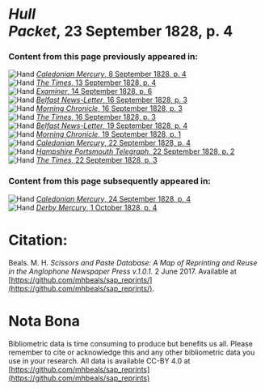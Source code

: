 # *Hull Packet*, 23 September 1828, p. 4  
  
### Content from this page previously appeared in:  
![Hand](http://scissorsandpaste.net/wp-content/uploads/2017/06/smallhandpointer.png) [*Caledonian Mercury*, 8 September 1828, p. 4](https://mhbeals.github.io/sap_html/Caledonian-Mercury/Caledonian-Mercury-8-September-1828-p-4)  
![Hand](http://scissorsandpaste.net/wp-content/uploads/2017/06/smallhandpointer.png) [*The Times*, 13 September 1828, p. 4](https://mhbeals.github.io/sap_html/The-Times/The-Times-13-September-1828-p-4)  
![Hand](http://scissorsandpaste.net/wp-content/uploads/2017/06/smallhandpointer.png) [*Examiner*, 14 September 1828, p. 6](https://mhbeals.github.io/sap_html/Examiner/Examiner-14-September-1828-p-6)  
![Hand](http://scissorsandpaste.net/wp-content/uploads/2017/06/smallhandpointer.png) [*Belfast News-Letter*, 16 September 1828, p. 3](https://mhbeals.github.io/sap_html/Belfast-News-Letter/Belfast-News-Letter-16-September-1828-p-3)  
![Hand](http://scissorsandpaste.net/wp-content/uploads/2017/06/smallhandpointer.png) [*Morning Chronicle*, 16 September 1828, p. 3](https://mhbeals.github.io/sap_html/Morning-Chronicle/Morning-Chronicle-16-September-1828-p-3)  
![Hand](http://scissorsandpaste.net/wp-content/uploads/2017/06/smallhandpointer.png) [*The Times*, 16 September 1828, p. 3](https://mhbeals.github.io/sap_html/The-Times/The-Times-16-September-1828-p-3)  
![Hand](http://scissorsandpaste.net/wp-content/uploads/2017/06/smallhandpointer.png) [*Belfast News-Letter*, 19 September 1828, p. 4](https://mhbeals.github.io/sap_html/Belfast-News-Letter/Belfast-News-Letter-19-September-1828-p-4)  
![Hand](http://scissorsandpaste.net/wp-content/uploads/2017/06/smallhandpointer.png) [*Morning Chronicle*, 19 September 1828, p. 1](https://mhbeals.github.io/sap_html/Morning-Chronicle/Morning-Chronicle-19-September-1828-p-1)  
![Hand](http://scissorsandpaste.net/wp-content/uploads/2017/06/smallhandpointer.png) [*Caledonian Mercury*, 22 September 1828, p. 4](https://mhbeals.github.io/sap_html/Caledonian-Mercury/Caledonian-Mercury-22-September-1828-p-4)  
![Hand](http://scissorsandpaste.net/wp-content/uploads/2017/06/smallhandpointer.png) [*Hampshire Portsmouth Telegraph*, 22 September 1828, p. 2](https://mhbeals.github.io/sap_html/Hampshire-Portsmouth-Telegraph/Hampshire-Portsmouth-Telegraph-22-September-1828-p-2)  
![Hand](http://scissorsandpaste.net/wp-content/uploads/2017/06/smallhandpointer.png) [*The Times*, 22 September 1828, p. 3](https://mhbeals.github.io/sap_html/The-Times/The-Times-22-September-1828-p-3)  
  
### Content from this page subsequently appeared in:  
![Hand](http://scissorsandpaste.net/wp-content/uploads/2017/06/smallhandpointer.png) [*Caledonian Mercury*, 24 September 1828, p. 4](https://mhbeals.github.io/sap_html/Caledonian-Mercury/Caledonian-Mercury-24-September-1828-p-4)  
![Hand](http://scissorsandpaste.net/wp-content/uploads/2017/06/smallhandpointer.png) [*Derby Mercury*, 1 October 1828, p. 4](https://mhbeals.github.io/sap_html/Derby-Mercury/Derby-Mercury-1-October-1828-p-4)  


# Citation: 

Beals. M. H. *Scissors and Paste Database: A Map of Reprinting and Reuse in the Anglophone Newspaper Press v.1.0.1.* 2 June 2017. Available at [https://github.com/mhbeals/sap_reprints/](https://github.com/mhbeals/sap_reprints/). 

# Nota Bona

Bibliometric data is time consuming to produce but benefits us all. Please remember to cite or acknowledge this and any other bibliometric data you use in your research. All data is available CC-BY 4.0 at [https://github.com/mhbeals/sap_reprints](https://github.com/mhbeals/sap_reprints)